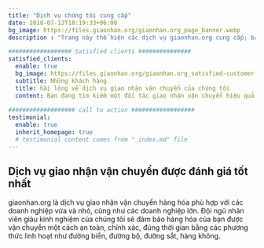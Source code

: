 ```yaml
---
title: "Dịch vụ chúng tôi cung cấp"
date: 2018-07-12T18:19:33+06:00
bg_image: https://files.giaonhan.org/giaonhan.org_page_banner.webp
description : "Trang này thể hiện các dịch vụ giaonhan.org cung cấp; bao gồm: dịch vụ giao nhận vận chuyển đường bộ, dịch vụ giao nhận vận chuyển đường biển, dịch vụ giao nhận vận chuyển đường sắt, dịch vụ giao nhận vận chuyển đường hàng không"

################## Satisfied clients ###############
satisfied_clients:
  enable: true
  bg_image: https://files.giaonhan.org/giaonhan.org_satisfied-customer-bg.webp
  subtitle: Những khách hàng
  title: hài lòng về dịch vụ giao nhận vận chuyển của chúng tôi
  content: Bạn đang tìm kiếm một đối tác giao nhận vận chuyển hiệu quả cao, hiểu bạn và doanh nghiệp của bạn? Vậy bạn đã đến đúng chỗ! Với tư cách là nhà cung cấp dịch vụ giao nhận vận chuyển được đánh giá cao nhất, chúng tôi hoàn toàn tập trung vào yêu cầu của bạn và cung cấp cho bạn những giải pháp toàn diện. Tất nhiên, bạn muốn chắc chắn trước khi quyết định chọn chúng tôi. Bạn có thể tham khảo những đánh giá tuyệt vời về sự hài lòng của những khách hàng dưới đây
    
################### call to action ##################
testimonial:
  enable: true
  inherit_homepage: true
  # testimonial content comes from "_index.md" file
---
```


## Dịch vụ giao nhận vận chuyển được đánh giá tốt nhất

giaonhan.org là dịch vụ giao nhận vận chuyển hàng hóa phù hợp với các doanh nghiệp vừa và nhỏ, cũng như các doanh nghiệp lớn. Đội ngũ nhân viên giàu kinh nghiệm của chúng tôi sẽ đảm bảo hàng hóa của bạn được vận chuyển một cách an toàn, chính xác, đúng thời gian bằng các phương thức linh hoạt như đường biển, đường bộ, đường sắt, hàng không.
